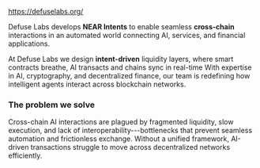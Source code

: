 https://defuselabs.org/


Defuse Labs develops **NEAR Intents** to enable seamless **cross-chain** interactions in an automated world  connecting AI, services, and financial applications.

At Defuse Labs we design **intent-driven** liquidity layers, where smart contracts breathe, AI transacts and chains sync in real-time With expertise in AI, cryptography, and decentralized finance, our team is redefining how intelligent agents interact across blockchain networks.


### The problem we solve


Cross-chain AI interactions are plagued by fragmented liquidity, slow execution, and lack of interoperability---bottlenecks that prevent seamless automation and frictionless exchange. Without a unified framework, AI-driven transactions struggle to move across decentralized networks efficiently.